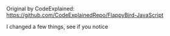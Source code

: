 Original by CodeExplained:
https://github.com/CodeExplainedRepo/FlappyBird-JavaScript

I changed a few things, see if you notice